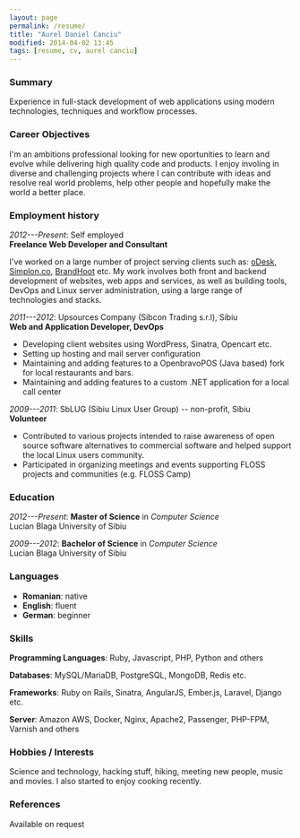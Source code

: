 ```yaml
---
layout: page
permalink: /resume/
title: "Aurel Daniel Canciu"
modified: 2014-04-02 13:45
tags: [resume, cv, aurel canciu]
---
```


### Summary

Experience in full-stack development of web applications using modern
technologies, techniques and workflow processes.

### Career Objectives

I'm an ambitions professional looking for new oportunities to learn and evolve
while delivering high quality code and products. I enjoy involing in
diverse and challenging projects where I can contribute with ideas and resolve
real world problems, help other people and hopefully make the world a better
place.

### Employment history

_2012---Present_: Self employed<br>
**Freelance Web Developer and Consultant**

I've worked on a large number of project serving clients such as:
[oDesk](https://www.odesk.com), [Simplon.co](http://simplon.co),
[BrandHoot](http://brandhoot.com) etc. My work involves both front and backend
development of websites, web apps and services, as well as building tools,
DevOps and Linux server administration, using a large range of technologies and
stacks.


_2011---2012_: Upsources Company (Sibcon Trading s.r.l), Sibiu<br>
**Web and Application Developer, DevOps**

* Developing client websites using WordPress, Sinatra, Opencart etc.
* Setting up hosting and mail server configuration
* Maintaining and adding features to a OpenbravoPOS (Java based) fork for local
restaurants and bars.
* Maintaining and adding features to a custom .NET application for a local
call center


_2009---2011_: SbLUG (Sibiu Linux User Group) -- non-profit, Sibiu<br>
**Volunteer**

* Contributed to various projects intended to raise awareness of open
source software alternatives to commercial software and helped support the
local Linux users community.
* Participated in organizing meetings and events supporting FLOSS projects and
communities (e.g. FLOSS Camp)

### Education

_2012---Present_: **Master of Science** in _Computer Science_<br>
Lucian Blaga University of Sibiu

_2009---2012_: **Bachelor of Science** in _Computer Science_<br>
Lucian Blaga University of Sibiu

### Languages

* **Romanian**: native
* **English**: fluent
* **German**: beginner

### Skills

**Programming Languages**: Ruby, Javascript, PHP, Python and others

**Databases**: MySQL/MariaDB, PostgreSQL, MongoDB, Redis etc.

**Frameworks**: Ruby on Rails, Sinatra, AngularJS, Ember.js, Laravel, Django etc.

**Server**: Amazon AWS, Docker, Nginx, Apache2, Passenger, PHP-FPM, Varnish and others

### Hobbies / Interests

Science and technology, hacking stuff, hiking, meeting new people, music and
movies. I also started to enjoy cooking recently.

### References

Available on request
